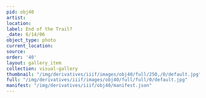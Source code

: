 ```yaml
---
pid: obj40
artist: 
location: 
label: End of the Trail?
_date: 6/14/06
object_type: photo
current_location: 
source: 
order: '40'
layout: gallery_item
collection: visual-gallery
thumbnail: "/img/derivatives/iiif/images/obj40/full/250,/0/default.jpg"
full: "/img/derivatives/iiif/images/obj40/full/full/0/default.jpg"
manifest: "/img/derivatives/iiif/obj40/manifest.json"
---
```

